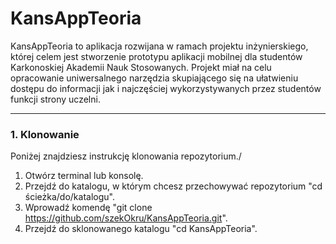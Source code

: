 # KansAppTeoria
KansAppTeoria to aplikacja rozwijana w ramach projektu inżynierskiego, której celem jest stworzenie prototypu aplikacji mobilnej dla studentów Karkonoskiej Akademii Nauk Stosowanych. Projekt miał na celu opracowanie uniwersalnego narzędzia skupiającego się na ułatwieniu dostępu do informacji jak i najczęściej wykorzystywanych przez studentów funkcji strony uczelni. 

---

### 1. Klonowanie
Poniżej znajdziesz instrukcję klonowania repozytorium./
1. Otwórz terminal lub konsolę.
2. Przejdź do katalogu, w którym chcesz przechowywać repozytorium "cd ścieżka/do/katalogu".
3. Wprowadź komendę "git clone https://github.com/szekOkru/KansAppTeoria.git".
4. Przejdź do sklonowanego katalogu "cd KansAppTeoria".